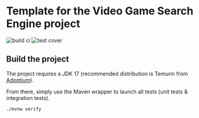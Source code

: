 # Template for the Video Game Search Engine project

![build ci](https://github.com/gregglrnt/video_game_search_engine/actions/workflows/build.yml/badge.svg)
![test cover](https://codecov.io/gh/gregglrnt/video_game_search_engine/branch/main/graph/badge.svg)

## Build the project

The project requires a JDK 17 (recommended distribution is Temurin from [Adoptium](https://adoptium.net/)).

From there, simply use the Maven wrapper to launch all tests (unit tests & integration tests).

`./mvnw verify`


